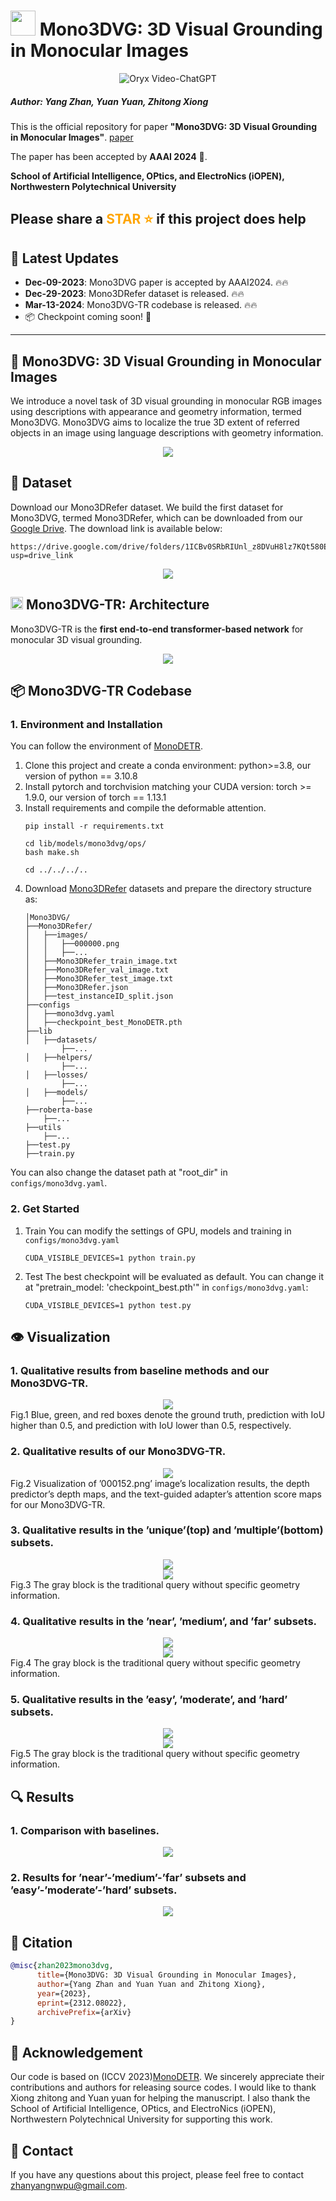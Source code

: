 # <img src="images/logo_Mono3DVG.png" height="40"> Mono3DVG: 3D Visual Grounding in Monocular Images
<p align="center">
    <img src="https://i.imgur.com/waxVImv.png" alt="Oryx Video-ChatGPT">
</p>

##### Author: Yang Zhan, Yuan Yuan, Zhitong Xiong
This is the official repository for paper **"Mono3DVG: 3D Visual Grounding in Monocular Images"**. [paper](https://arxiv.org/pdf/2312.08022.pdf)

The paper has been accepted by **AAAI 2024** 🎉.

**School of Artificial Intelligence, OPtics, and ElectroNics (iOPEN), Northwestern Polytechnical University**
## Please share a <font color='orange'>STAR ⭐</font> if this project does help


## 📢 Latest Updates
- **Dec-09-2023**: Mono3DVG paper is accepted by AAAI2024. 🔥🔥
- **Dec-29-2023**: Mono3DRefer dataset is released. 🔥🔥
- **Mar-13-2024**: Mono3DVG-TR codebase is released. 🔥🔥
- 📦 Checkpoint coming soon! 🚀
---

## 💬 Mono3DVG: 3D Visual Grounding in Monocular Images
We introduce a novel task of 3D visual grounding in monocular RGB images using descriptions with appearance and geometry information, termed Mono3DVG.
Mono3DVG aims to localize the true 3D extent of referred objects in an image using language descriptions with geometry information.
<div align="center">
  <img src="images/task.png"/>
</div>

## 🌋 Dataset
Download our Mono3DRefer dataset. We build the first dataset for Mono3DVG, termed Mono3DRefer, which can be downloaded from our [Google Drive](https://drive.google.com/drive/folders/1ICBv0SRbRIUnl_z8DVuH8lz7KQt580EI?usp=drive_link). The download link is available below:
```
https://drive.google.com/drive/folders/1ICBv0SRbRIUnl_z8DVuH8lz7KQt580EI?usp=drive_link
```

<div align="center">
  <img src="images/5-dataset.png"/>
</div>


## <img src="images/logo_Mono3DVG.png" height="20"> Mono3DVG-TR: Architecture

Mono3DVG-TR is the **first end-to-end transformer-based network** for monocular 3D visual grounding. 
<div align="center">
  <img src="images/model.png"/>
</div>


## 📦 Mono3DVG-TR Codebase
### 1. Environment and Installation
You can follow the environment of [MonoDETR](https://github.com/ZrrSkywalker/MonoDETR).

1. Clone this project and create a conda environment: python>=3.8, our version of python == 3.10.8
2. Install pytorch and torchvision matching your CUDA version: torch >= 1.9.0, our version of torch == 1.13.1
3. Install requirements and compile the deformable attention.
    ```
    pip install -r requirements.txt

    cd lib/models/mono3dvg/ops/
    bash make.sh
    
    cd ../../../..
    ```
4. Download [Mono3DRefer](https://drive.google.com/drive/folders/1ICBv0SRbRIUnl_z8DVuH8lz7KQt580EI?usp=drive_link) datasets and prepare the directory structure as:
    ```
    │Mono3DVG/
    ├──Mono3DRefer/
    │   ├──images/
    │   │   ├──000000.png
    │   │   ├──...
    │   ├──Mono3DRefer_train_image.txt
    │   ├──Mono3DRefer_val_image.txt
    │   ├──Mono3DRefer_test_image.txt
    │   ├──Mono3DRefer.json
    │   ├──test_instanceID_split.json
    ├──configs
    │   ├──mono3dvg.yaml
    │   ├──checkpoint_best_MonoDETR.pth
    ├──lib
    │   ├──datasets/
            ├──...
    │   ├──helpers/
            ├──...
    │   ├──losses/
            ├──...
    │   ├──models/
            ├──...
    ├──roberta-base
        ├──...
    ├──utils
        ├──...
    ├──test.py
    ├──train.py
    ```
You can also change the dataset path at "root_dir" in `configs/mono3dvg.yaml`.

### 2. Get Started

1. Train
You can modify the settings of GPU, models and training in `configs/mono3dvg.yaml`
    ```
    CUDA_VISIBLE_DEVICES=1 python train.py
    ```

2. Test
The best checkpoint will be evaluated as default.
You can change it at "pretrain_model: 'checkpoint_best.pth'" in `configs/mono3dvg.yaml`:
    ```
    CUDA_VISIBLE_DEVICES=1 python test.py
    ```



## 👁️ Visualization

### 1. Qualitative results from baseline methods and our Mono3DVG-TR.

<div align="center">
  <img src="images/1-results.png"/>
</div>
Fig.1 Blue, green, and red boxes denote the ground truth, prediction with IoU higher than 0.5, and prediction with IoU lower than 0.5, respectively.

### 2. Qualitative results of our Mono3DVG-TR.
<div align="center">
  <img src="images/results_maps.png"/>
</div>
Fig.2 Visualization of ’000152.png’ image’s localization results, the depth predictor’s depth maps, and the text-guided
adapter’s attention score maps for our Mono3DVG-TR.

### 3. Qualitative results in the ’unique’(top) and ’multiple’(bottom) subsets.
<div align="center">
  <img src="images/2-results.png"/>
</div>
<div align="center">
  <img src="images/2-results2.png"/>
</div>
Fig.3 The gray block is the traditional query without specific geometry information.

### 4. Qualitative results in the ’near’, ’medium’, and ’far’ subsets.
<div align="center">
  <img src="images/3-results.png"/>
</div>
<div align="center">
  <img src="images/3-results2.png"/>
</div>
Fig.4 The gray block is the traditional query without specific geometry information.

### 5. Qualitative results in the ’easy’, ’moderate’, and ’hard’ subsets.
<div align="center">
  <img src="images/4-results.png"/>
</div>
<div align="center">
  <img src="images/4-results2.png"/>
</div>
Fig.5 The gray block is the traditional query without specific geometry information.


## 🔍 Results

### 1. Comparison with baselines.

<div align="center">
  <img src="images/result_table1.png"/>
</div>

### 2. Results for ’near’-’medium’-’far’ subsets and ’easy’-’moderate’-’hard’ subsets.
<div align="center">
  <img src="images/result_table2.png"/>
</div>



## 📜 Citation
```bibtex
@misc{zhan2023mono3dvg,
      title={Mono3DVG: 3D Visual Grounding in Monocular Images}, 
      author={Yang Zhan and Yuan Yuan and Zhitong Xiong},
      year={2023},
      eprint={2312.08022},
      archivePrefix={arXiv}
}
```

## 🙏 Acknowledgement
Our code is based on (ICCV 2023)[MonoDETR](https://github.com/ZrrSkywalker/MonoDETR). We sincerely appreciate their contributions and authors for releasing source codes. I would like to thank Xiong zhitong and Yuan yuan for helping the manuscript. I also thank the School of Artificial Intelligence, OPtics, and ElectroNics (iOPEN), Northwestern Polytechnical University for supporting this work.

## 🤖 Contact
If you have any questions about this project, please feel free to contact zhanyangnwpu@gmail.com.
